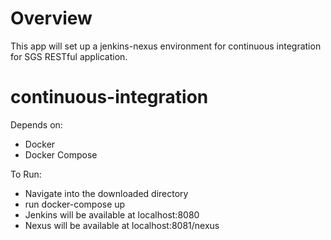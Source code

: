 # Overview
This app will set up a jenkins-nexus environment for continuous integration for SGS RESTful application.

# continuous-integration

Depends on:
- Docker
- Docker Compose

To Run:
- Navigate into the downloaded directory
- run docker-compose up
- Jenkins will be available at localhost:8080
- Nexus will be available at localhost:8081/nexus
